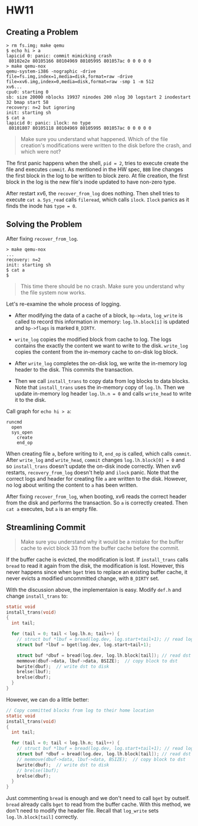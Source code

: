 # HW11

## Creating a Problem

```
> rm fs.img; make qemu
$ echo hi > a
lapicid 0: panic: commit mimicking crash
 80102e2e 80105166 80104969 80105995 801057ac 0 0 0 0 0
> make qemu-nox
qemu-system-i386 -nographic -drive file=fs.img,index=1,media=disk,format=raw -drive file=xv6.img,index=0,media=disk,format=raw -smp 1 -m 512 
xv6...
cpu0: starting 0
sb: size 20000 nblocks 19937 ninodes 200 nlog 30 logstart 2 inodestart 32 bmap start 58
recovery: n=2 but ignoring
init: starting sh
$ cat a
lapicid 0: panic: ilock: no type
 80101807 80105118 80104969 80105995 801057ac 0 0 0 0 0
```

>  Make sure you understand what happened. Which of the file creation's modifications were written to the disk before the crash, and which were not?

The first panic happens when the shell, `pid = 2`, tries to execute create the file and executes `commit`. As mentioned in the HW spec, `BBB` line changes the first block in the log to be written to block zero. At file creation, the first block in the log is the new file's inode updated to have non-zero type. 

After restart xv6, the `recover_from_log` does nothing. Then shell tries to execute `cat a`. `Sys_read` calls `fileread`, which calls `ilock`. `Ilock` panics as it finds the inode has `type = 0`.



## Solving the Problem

After fixing `recover_from_log`.

```
> make qemu-nox
...
recovery: n=2
init: starting sh
$ cat a
$ 
```

> This time there should be no crash. Make sure you understand why the file system now works.

Let's re-examine the whole process of logging. 

- After modifying the data of a cache of  a block, `bp->data`, `log_write` is called to record this information in memory: `log.lh.block[i]` is updated and `bp->flags` is marked `B_DIRTY`.
- `write_log` copies the modified block from cache to log. The logs contains the exactly the content we want to write to the disk. `write_log` copies the content from the in-memory cache to on-disk log block.

- After `write_log` completes the on-disk log, we write the in-memory log header to the disk. This commits the transaction.
- Then we call `install_trans` to copy data from log blocks to data blocks. Note that `install_trans` uses the in-memory copy of `log.lh`. Then we update in-memory log header `log.lh.n = 0` and calls `write_head` to write it to the disk.

Call graph for `echo hi > a`:

```
runcmd
  open
  sys_open
    create
    end_op
```

When creating file `a`, before writing to it, `end_op` is called, which calls `commit`. After `write_log` and `write_head`, `commit` changes `log.lh.block[0] = 0` and so `install_trans` doesn't update the on-disk inode correctly. When xv6 restarts, `recovery_from_log` doesn't help and `ilock` panic. Note that the correct logs and header for creating file `a` are written to the disk. However, no log about writing the content to `a` has been written.

After fixing `recover_from_log`, when booting, xv6 reads the correct header from the disk and performs the transaction. So `a` is correctly created. Then `cat a` executes, but `a` is an empty file.



## Streamlining Commit

> Make sure you understand why it would be a mistake for the buffer cache to evict block 33 from the buffer cache before the commit.

If the buffer cache is evicted, the modification is lost. If `install_trans` calls `bread` to read it again from the disk, the modification is lost. However, this never happens since when `bget` tries to replace an existing buffer cache, it never evicts a modified uncommitted change, with `B_DIRTY` set.

With the discussion above, the implementaion is easy. Modify `def.h` and change `install_trans` to:

```c
static void
install_trans(void)
{
  int tail;

  for (tail = 0; tail < log.lh.n; tail++) {
    // struct buf *lbuf = bread(log.dev, log.start+tail+1); // read log block
    struct buf *lbuf = bget(log.dev, log.start+tail+1);

    struct buf *dbuf = bread(log.dev, log.lh.block[tail]); // read dst
    memmove(dbuf->data, lbuf->data, BSIZE);  // copy block to dst
    bwrite(dbuf);  // write dst to disk
    brelse(lbuf);
    brelse(dbuf);
  }
}
```

However, we can do a little better:

```c
// Copy committed blocks from log to their home location
static void
install_trans(void)
{
  int tail;

  for (tail = 0; tail < log.lh.n; tail++) {
    // struct buf *lbuf = bread(log.dev, log.start+tail+1); // read log block
    struct buf *dbuf = bread(log.dev, log.lh.block[tail]); // read dst
    // memmove(dbuf->data, lbuf->data, BSIZE);  // copy block to dst
    bwrite(dbuf);  // write dst to disk
    // brelse(lbuf);
    brelse(dbuf);
  }
}
```

Just commenting `bread` is enough and we don't need to call `bget` by outself. `bread` already calls `bget` to read from the buffer cache. With this method, we don't need to modify the header file. Recall that `log_write` sets `log.lh.block[tail]` correctly.